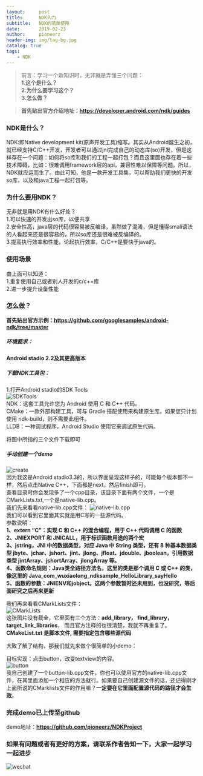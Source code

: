 ```yaml
---
layout:     post
title:      NDK入门
subtitle:   NDK的简单使用
date:       2019-02-23
author:     pioneerz
header-img: img/tag-bg.jpg
catalog: true
tags:
    - NDK
---
```

>前言：学习一个新知识时，无非就是弄懂三个问题：  
	**1.这个是什么？  
	2.为什么要学习这个？  
	3.怎么做？**  

> **首先贴出官方介绍地址：https://developer.android.com/ndk/guides**

### NDK是什么？  
NDK:即Native development kit(原声开发工具)缩写。其实从Android诞生之初，就已经支持C/C++开发，开发者可以通过jni完成自己的动态库(so)开发，但是这样存在一个问题：如何将so库和我们的工程一起打包？而且这里面也存在着一些技术障碍，比如：很难调用framework层的api，兼容性难以保障等问题。所以，NDK就应运而生了。由此可知，他是一款开发工具集，可以帮助我们更快的开发so库，以及和java工程一起打包等。  

### 为什么要用NDK？
无非就是用NDK有什么好处？  
1.可以快速的开发出so库，以便共享  
2.安全性高，java层的代码很容易被反编译，虽然做了混淆，但是懂得smali语法的人看起来还是很容易的，所以so库还是很难被反编译的。  
3.提高执行效率和性能，论起执行效率，C/C++是要快于java的。

### 使用场景
由上面可以知道：  
1.重复使用自己或者别人开发的c/c++库  
2.进一步提升设备性能

### 怎么做？
**首先贴出官方示例：https://github.com/googlesamples/android-ndk/tree/master**

##### 环境要求：  
**Android stadio 2.2及其更高版本**

##### 下载NDK工具包：  
1.打开Android stadio的SDK Tools  
![SDKTools](https://i.imgur.com/2sN3UmL.png)  
NDK：这套工具允许您为 Android 使用 C 和 C++ 代码。  
CMake：一款外部构建工具，可与 Gradle 搭配使用来构建原生库。如果您只计划使用 ndk-build，则不需要此组件。  
LLDB：一种调试程序，Android Studio 使用它来调试原生代码。 
 
将图中所指的三个文件下载即可  

##### 手动创建一个demo
![create](https://i.imgur.com/1AjFQss.png)  
因为我这是Android stadio3.3的，所以界面呈现这样子的，可能每个版本都不一样，然后点击Native C++，下面都是next，然后finish即可。  
查看目录时你会发现多了一个cpp目录，该目录下面有两个文件，一个是CMarkLists.txt,一个是native-lib.cpp。  
我们先来看看native-lib.cpp文件：
![native-lib.cpp](https://i.imgur.com/vGlYWSz.png)  
我们可以看到它里面其实就是用C写的一些源代码。  
参数说明：  
**1、extern “C”：实现 C 和 C++ 的混合编程，用于 C++ 代码调用 C 的函数**  
**2、JNIEXPORT 和 JNICALL，用于标识函数用途的两个宏**  
**3、jstring，JNI 中的数据类型，对应 Java 中 String 类型，还有 8 种基本数据类型 jbyte、jchar、jshort、jint、jlong、jfloat、jdouble、jboolean，引用数据类型 jintArray、jshortArray、jlongArray 等。**  
**4、函数命名规则：Java类全路径方法名，这里的类是那个调用 C 或 C++ 的类，像这里的 Java_com_wuxiaolong_ndksample_HelloLibrary_sayHello**    
**5、函数的参数：JNIENV和jobject。这两个参数暂时还未用到，也没研究，等后面研究之后再来更新**  

我们再来看看CMarkLists文件：  
![CMarkLists](https://i.imgur.com/RYmiJKG.png)  
这张图片没有截全，它里面有三个方法：**add_library， find_library， target_link_libraries**， 而且官方注释的也很清楚，我就不再重复了。  
**CMakeList.txt 是脚本文件, 需要指定包含哪些源代码**  

大致了解了结构，那我们就先来做个很简单的小demo：  

目标实现：点击button，改变textview的内容。  
![button](https://i.imgur.com/ujngdcd.png)  
我自己创建了一个button-lib.cpp文件，你也可以使用官方的native-lib.cpp文件，在其里面添加一个相应的方法就行。如果要自己创建源文件的话，还记得刚才上面所说的CMarklists文件的作用嘛？**一定要在它里面配置源代码的路径才会生效**。  

### 完成demo已上传至github
demo地址：**https://github.com/pioneerz/NDKProject**

### 如果有问题或者有更好的方案，请联系作者告知一下，大家一起学习一起进步  
![wechat](https://i.imgur.com/EgTJE5c.jpg)


  